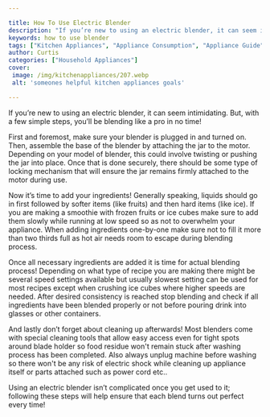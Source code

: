 ```yaml
---

title: How To Use Electric Blender
description: "If you’re new to using an electric blender, it can seem intimidating. But, with a few simple steps, you’ll be blending like a pro ...learn more about it now"
keywords: how to use blender
tags: ["Kitchen Appliances", "Appliance Consumption", "Appliance Guide"]
author: Curtis
categories: ["Household Appliances"]
cover: 
 image: /img/kitchenappliances/207.webp
 alt: 'someones helpful kitchen appliances goals'

---
```


If you’re new to using an electric blender, it can seem intimidating. But, with a few simple steps, you’ll be blending like a pro in no time! 

First and foremost, make sure your blender is plugged in and turned on. Then, assemble the base of the blender by attaching the jar to the motor. Depending on your model of blender, this could involve twisting or pushing the jar into place. Once that is done securely, there should be some type of locking mechanism that will ensure the jar remains firmly attached to the motor during use. 

Now it’s time to add your ingredients! Generally speaking, liquids should go in first followed by softer items (like fruits) and then hard items (like ice). If you are making a smoothie with frozen fruits or ice cubes make sure to add them slowly while running at low speed so as not to overwhelm your appliance. When adding ingredients one-by-one make sure not to fill it more than two thirds full as hot air needs room to escape during blending process. 

Once all necessary ingredients are added it is time for actual blending process! Depending on what type of recipe you are making there might be several speed settings available but usually slowest setting can be used for most recipes except when crushing ice cubes where higher speeds are needed. After desired consistency is reached stop blending and check if all ingredients have been blended properly or not before pouring drink into glasses or other containers. 

And lastly don’t forget about cleaning up afterwards! Most blenders come with special cleaning tools that allow easy access even for tight spots around blade holder so food residue won't remain stuck after washing process has been completed. Also always unplug machine before washing so there won't be any risk of electric shock while cleaning up appliance itself or parts attached such as power cord etc.. 

Using an electric blender isn’t complicated once you get used to it; following these steps will help ensure that each blend turns out perfect every time!
